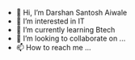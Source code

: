 - 👋 Hi, I’m Darshan Santosh Aiwale
- 👀 I’m interested in IT 
- 🌱 I’m currently learning Btech
- 💞️ I’m looking to collaborate on ...
- 📫 How to reach me ...

<!---
darshanaiwale02/darshanaiwale02 is a ✨ special ✨ repository because its `README.md` (this file) appears on your GitHub profile.
You can click the Preview link to take a look at your changes.
--->

